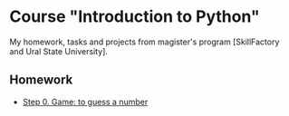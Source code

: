# Course "Introduction to Python"
My homework, tasks and projects from magister's program [SkillFactory and Ural State University].

## Homework
* [Step 0. Game: to guess a number](https://github.com/fedoseev-sv/2022_UrFU_course_of_python/tree/master/courseL0)